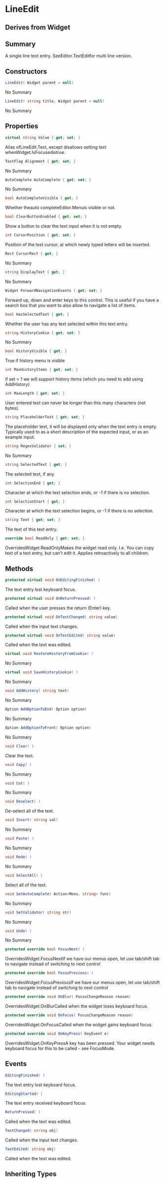 # LineEdit

## Derives from Widget

## Summary

A single line text entry. SeeEditor.TextEditfor multi line version.
## Constructors

```c#
LineEdit( Widget parent = null) 
```
No Summary
```c#
LineEdit( string title, Widget parent = null) 
```
No Summary
## Properties

```c#
virtual string Value { get; set; } 
```
Alias ofLineEdit.Text, except disallows setting text whenWidget.IsFocusedistrue.
```c#
TextFlag Alignment { get; set; } 
```
No Summary
```c#
AutoComplete AutoComplete { get; set; } 
```
No Summary
```c#
bool AutoCompleteVisible { get; } 
```
Whether theauto completeEditor.Menuis visible or not.
```c#
bool ClearButtonEnabled { get; set; } 
```
Show a button to clear the text input when it is not empty.
```c#
int CursorPosition { get; set; } 
```
Position of the text cursor, at which newly typed letters will be inserted.
```c#
Rect CursorRect { get; } 
```
No Summary
```c#
string DisplayText { get; } 
```
No Summary
```c#
Widget ForwardNavigationEvents { get; set; } 
```
Forward up, down and enter keys to this control. This is useful if you have a
search box that you want to also allow to navigate a list of items.
```c#
bool HasSelectedText { get; } 
```
Whether the user has any text selected within this text entry.
```c#
string HistoryCookie { get; set; } 
```
No Summary
```c#
bool HistoryVisible { get; } 
```
True if history menu is visible
```c#
int MaxHistoryItems { get; set; } 
```
if set > 1 we will support history items (which you need to add using AddHistory)
```c#
int MaxLength { get; set; } 
```
User entered text can never be longer than this many characters (not bytes).
```c#
string PlaceholderText { get; set; } 
```
The placeholder text, it will be displayed only when the text entry is empty.
Typically used to as a short description of the expected input, or as an example input.
```c#
string RegexValidator { set; } 
```
No Summary
```c#
string SelectedText { get; } 
```
The selected text, if any.
```c#
int SelectionEnd { get; } 
```
Character at which the text selection ends, or -1 if there is no selection.
```c#
int SelectionStart { get; } 
```
Character at which the text selection begins, or -1 if there is no selection.
```c#
string Text { get; set; } 
```
The text of this text entry.
```c#
override bool ReadOnly { get; set; } 
```
OverridesWidget.ReadOnlyMakes the widget read only. I.e. You can copy text of a text entry, but can't edit it.
Applies retroactively to all children.
## Methods

```c#
protected virtual void OnEditingFinished( ) 
```
The text entry lost keyboard focus.
```c#
protected virtual void OnReturnPressed( ) 
```
Called when the user presses the return (Enter) key.
```c#
protected virtual void OnTextChanged( string value) 
```
Called when the input text changes.
```c#
protected virtual void OnTextEdited( string value) 
```
Called when the text was edited.
```c#
virtual void RestoreHistoryFromCookie( ) 
```
No Summary
```c#
virtual void SaveHistoryCookie( ) 
```
No Summary
```c#
void AddHistory( string text) 
```
No Summary
```c#
Option AddOptionToEnd( Option option) 
```
No Summary
```c#
Option AddOptionToFront( Option option) 
```
No Summary
```c#
void Clear( ) 
```
Clear the text.
```c#
void Copy( ) 
```
No Summary
```c#
void Cut( ) 
```
No Summary
```c#
void Deselect( ) 
```
De-select all of the text.
```c#
void Insert( string val) 
```
No Summary
```c#
void Paste( ) 
```
No Summary
```c#
void Redo( ) 
```
No Summary
```c#
void SelectAll( ) 
```
Select all of the text.
```c#
void SetAutoComplete( Action<Menu, string> func) 
```
No Summary
```c#
void SetValidator( string str) 
```
No Summary
```c#
void Undo( ) 
```
No Summary
```c#
protected override bool FocusNext( ) 
```
OverridesWidget.FocusNextIf we have our menus open, let use tab/shift tab to navigate instead of switching to next control
```c#
protected override bool FocusPrevious( ) 
```
OverridesWidget.FocusPreviousIf we have our menus open, let use tab/shift tab to navigate instead of switching to next control
```c#
protected override void OnBlur( FocusChangeReason reason) 
```
OverridesWidget.OnBlurCalled when the widget loses keyboard focus.
```c#
protected override void OnFocus( FocusChangeReason reason) 
```
OverridesWidget.OnFocusCalled when the widget gains keyboard focus.
```c#
protected override void OnKeyPress( KeyEvent e) 
```
OverridesWidget.OnKeyPressA key has been pressed. Your widget needs keyboard focus for this to be called - see FocusMode.
## Events

```c#
EditingFinished( ) 
```
The text entry lost keyboard focus.
```c#
EditingStarted( ) 
```
The text entry received keyboard focus.
```c#
ReturnPressed( ) 
```
Called when the text was edited.
```c#
TextChanged( string obj) 
```
Called when the input text changes.
```c#
TextEdited( string obj) 
```
Called when the text was edited.
## Inheriting Types

